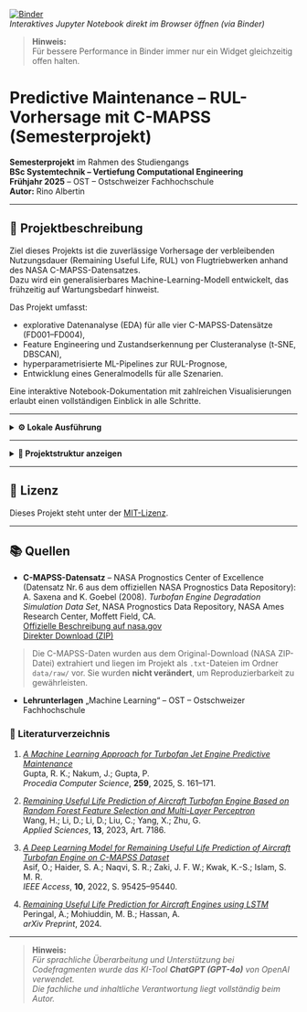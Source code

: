 [![Binder](https://mybinder.org/badge_logo.svg)](https://mybinder.org/v2/gh/Rinovative/cmapss-rul-prediction/HEAD)  
_Interaktives Jupyter Notebook direkt im Browser öffnen (via Binder)_

> **Hinweis:**  
> Für bessere Performance in Binder immer nur ein Widget gleichzeitig offen halten.

# Predictive Maintenance – RUL-Vorhersage mit C-MAPSS (Semesterprojekt)

**Semesterprojekt** im Rahmen des Studiengangs  
**BSc Systemtechnik – Vertiefung Computational Engineering**  
**Frühjahr 2025** – OST – Ostschweizer Fachhochschule  
**Autor:** Rino Albertin

---

## 📌 Projektbeschreibung

Ziel dieses Projekts ist die zuverlässige Vorhersage der verbleibenden Nutzungsdauer (Remaining Useful Life, RUL) von Flugtriebwerken anhand des NASA C-MAPSS-Datensatzes.  
Dazu wird ein generalisierbares Machine-Learning-Modell entwickelt, das frühzeitig auf Wartungsbedarf hinweist.

Das Projekt umfasst:

- explorative Datenanalyse (EDA) für alle vier C-MAPSS-Datensätze (FD001–FD004),
- Feature Engineering und Zustandserkennung per Clusteranalyse (t-SNE, DBSCAN),
- hyperparametrisierte ML-Pipelines zur RUL-Prognose,
- Entwicklung eines Generalmodells für alle Szenarien.

Eine interaktive Notebook-Dokumentation mit zahlreichen Visualisierungen erlaubt einen vollständigen Einblick in alle Schritte.

---

<details>
<summary><strong>⚙️ Lokale Ausführung</strong></summary>

1. Repository klonen:
   ```bash
   git clone https://github.com/Rinovative/cmapss-rul-prediction.git
   cd cmapss-rul-prediction
   ```

2. Abhängigkeiten installieren:
   ```bash
   poetry install
   ```

3. Notebook starten:
   ```bash
   poetry run jupyter notebook
   ```

4. Notebook öffnen:  
   `ML_End2End_Projekt_Rino_Albertin_Predictive_Maintenance.ipynb`
</details>

---

<details>
<summary><strong>📂 Projektstruktur anzeigen</strong></summary>

```bash
.
├── .github/                         # GitHub Actions (CI)
├── cache/                           # Zwischengespeicherte Ergebnisse (Plots, Clusterlabels etc.)
│   ├── fd001/                   
│   ├── fd002/                   
│   ├── fd003/                   
│   ├── fd004/                   
│   └── fdall/
├── data/                            # Originaldaten
├── images/                          # Grafiken (z. B. Triebwerksdiagramm)
├── models/                          # Modellartefakte
│   ├── fd001/
│   ├── fd002/
│   ├── fd003/
│   ├── fd004/
│   └── fdall/
├── src/                             # Quellcode (modular aufgebaut)
│   ├── eda/                         # Explorative Datenanalyse
│   │   ├── __init__.py              
│   │   ├── eda_clustering.py        # Clusteranalyse mit t-SNE & DBSCAN
│   │   ├── eda_life.py              # Lebensdauerverteilung & Analyse
│   │   ├── eda_opsetting.py         # Analyse der Operationsbedingungen (Settings)
│   │   └── eda_sensors.py           # Sensorverläufe, Korrelationen & Klassifikationen
│   │
│   ├── fe/                          # Feature Engineering
│   │   ├── __init__.py              
│   │   ├── feature_selection.py     # Auswahl relevanter Merkmale
│   │   ├── preprocessing.py         # Vorverarbeitungsschritte (z. B. Normalisierung)
│   │   └── temporal_features.py     # Zeitreihenbasierte Features (z. B. rollierende Fenster)
│   │
│   ├── models/                      # Modelltraining & Bewertung
│   │   ├── __init__.py              
│   │   ├── hyperparameter_tuning.py # GridSearch & RandomSearch für Modelloptimierung
│   │   ├── interpretation.py        # Modellinterpretation (z. B. SHAP-Waterfalls)
│   │   ├── models.py                # Modell-Wrapper & Training / Evaluation
│   │   └── plotting.py              # Visualisierung der Modellresultate & Fehlerverteilung
│   │
│   └── util/                        # Hilfsfunktionen & Projektinfrastruktur
│       ├── poetry/                 
│       │   ├── poetry_lint.py        # Linting für GitHub Actions (Black, isort, flake8 etc.)
│       │   └── __init__.py         
│       ├── __init__.py             
│       ├── cache_util.py            # Automatisches Speichern und Laden von Plots und Ergebnissen
│       ├── data_loader.py           # Einlesen und Aufbereiten der C-MAPSS-Daten
│       ├── nb_util.py               # Jupyter-Notebook-Hilfen (Widgets, Interaktivität)
│       └── normalization.py         # Z-Norm & weitere Skalierungsfunktionen
│
├── .gitignore                       # Ausschlussregeln für Git
├── LICENSE                          # Lizenzdatei (MIT License)
├── ML_End2End_Projekt_*.ipynb       # Haupt-Notebook
├── poetry.lock                      # Fixierte Abhängigkeiten
├── pyproject.toml                   # Poetry-Projektdefinition
├── README.md                        # Projektübersicht (diese Datei)
├── requirements.txt                 # Alternativ zu Poetry – nötig für Binder
└── runtime.txt                      # Binder-konforme Python-Version
```
</details>

---

## 📄 Lizenz

Dieses Projekt steht unter der [MIT-Lizenz](LICENSE).

---

## 📚 Quellen

- **C-MAPSS-Datensatz** – NASA Prognostics Center of Excellence (Datensatz Nr. 6 aus dem offiziellen NASA Prognostics Data Repository):  
  A. Saxena and K. Goebel (2008). *Turbofan Engine Degradation Simulation Data Set*, NASA Prognostics Data Repository, NASA Ames Research Center, Moffett Field, CA.  
  [Offizielle Beschreibung auf nasa.gov](https://www.nasa.gov/intelligent-systems-division/discovery-and-systems-health/pcoe/pcoe-data-set-repository/)  
  [Direkter Download (ZIP)](https://phm-datasets.s3.amazonaws.com/NASA/6.+Turbofan+Engine+Degradation+Simulation+Data+Set.zip)

> Die C-MAPSS-Daten wurden aus dem Original-Download (NASA ZIP-Datei) extrahiert und liegen im Projekt als `.txt`-Dateien im Ordner `data/raw/` vor. Sie wurden **nicht verändert**, um Reproduzierbarkeit zu gewährleisten.

- **Lehrunterlagen** „Machine Learning“ – OST – Ostschweizer Fachhochschule

### 📖 Literaturverzeichnis

1. [*A Machine Learning Approach for Turbofan Jet Engine Predictive Maintenance*](https://doi.org/10.1016/j.procs.2025.03.317)  
   Gupta, R. K.; Nakum, J.; Gupta, P.  
   _Procedia Computer Science_, **259**, 2025, S. 161–171.

2. [*Remaining Useful Life Prediction of Aircraft Turbofan Engine Based on Random Forest Feature Selection and Multi-Layer Perceptron*](https://doi.org/10.3390/app13127186)  
   Wang, H.; Li, D.; Li, D.; Liu, C.; Yang, X.; Zhu, G.  
   _Applied Sciences_, **13**, 2023, Art. 7186.

3. [*A Deep Learning Model for Remaining Useful Life Prediction of Aircraft Turbofan Engine on C-MAPSS Dataset*](https://doi.org/10.1109/ACCESS.2022.3203406)  
   Asif, O.; Haider, S. A.; Naqvi, S. R.; Zaki, J. F. W.; Kwak, K.-S.; Islam, S. M. R.  
   _IEEE Access_, **10**, 2022, S. 95425–95440.

4. [*Remaining Useful Life Prediction for Aircraft Engines using LSTM*](https://arxiv.org/abs/2401.07590)  
   Peringal, A.; Mohiuddin, M. B.; Hassan, A.  
   _arXiv Preprint_, 2024.


---
> **Hinweis:**  
> *Für sprachliche Überarbeitung und Unterstützung bei Codefragmenten wurde das KI-Tool **ChatGPT (GPT-4o)** von OpenAI verwendet.*  
> *Die fachliche und inhaltliche Verantwortung liegt vollständig beim Autor.*